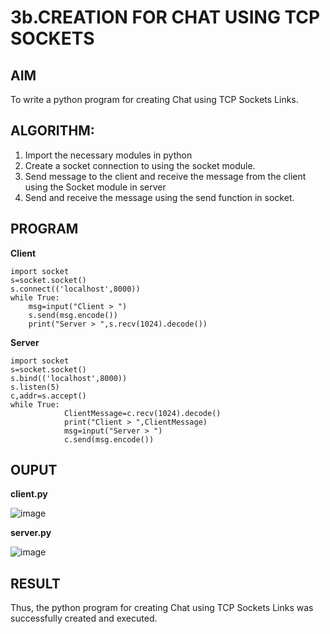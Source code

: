 # 3b.CREATION FOR CHAT USING TCP SOCKETS
## AIM
To write a python program for creating Chat using TCP Sockets Links.
## ALGORITHM:
1. Import the necessary modules in python
2. Create a socket connection to using the socket module.
3. Send message to the client and receive the message from the client using the Socket module in
 server
4. Send and receive the message using the send function in socket.
## PROGRAM

**Client**
``` 
import socket 
s=socket.socket() 
s.connect(('localhost',8000)) 
while True: 
    msg=input("Client > ") 
    s.send(msg.encode()) 
    print("Server > ",s.recv(1024).decode()) 
```
**Server**
```
import socket 
s=socket.socket() 
s.bind(('localhost',8000)) 
s.listen(5) 
c,addr=s.accept() 
while True: 
            ClientMessage=c.recv(1024).decode() 
            print("Client > ",ClientMessage) 
            msg=input("Server > ") 
            c.send(msg.encode()) 
```
## OUPUT

**client.py**

![image](https://github.com/user-attachments/assets/2bb816b2-a8a8-41d9-8271-01e8f5410568)

**server.py**

![image](https://github.com/user-attachments/assets/33c05915-2314-4d8c-b074-5d89eb1515b9)

## RESULT
Thus, the python program for creating Chat using TCP Sockets Links was successfully 
created and executed.
